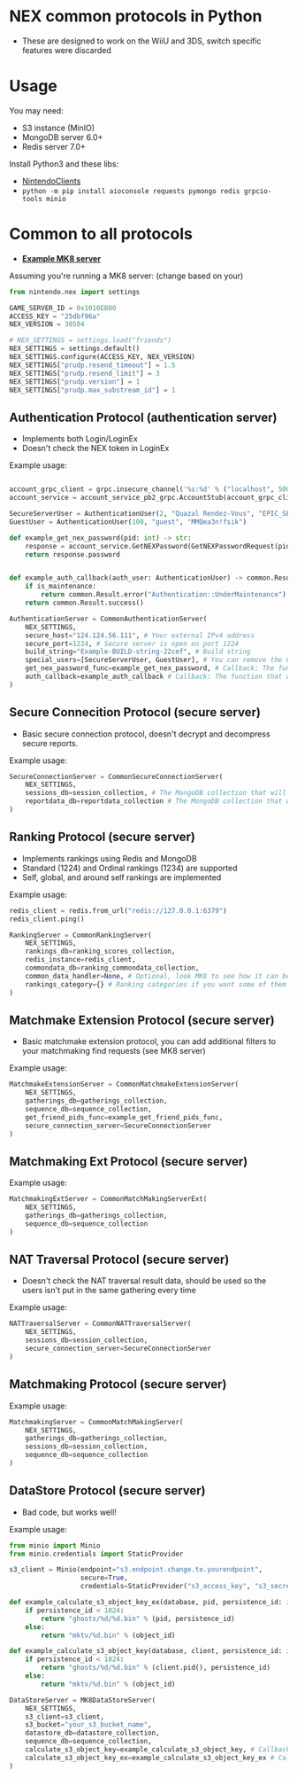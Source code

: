 # NEX common protocols in Python

- These are designed to work on the WiiU and 3DS, switch specific features were discarded

# Usage

You may need:

- S3 instance (MinIO)
- MongoDB server 6.0+
- Redis server 7.0+

Install Python3 and these libs:

- [NintendoClients](https://github.com/kinnay/NintendoClients)
- ``python -m pip install aioconsole requests pymongo redis grpcio-tools minio``

# Common to all protocols

- [**Example MK8 server**](https://github.com/EpicUsername12/nex_mario_kart_8)

Assuming you're running a MK8 server: (change based on your)

```py
from nintendo.nex import settings

GAME_SERVER_ID = 0x1010EB00
ACCESS_KEY = "25dbf96a"
NEX_VERSION = 30504

# NEX_SETTINGS = settings.load("friends")
NEX_SETTINGS = settings.default()
NEX_SETTINGS.configure(ACCESS_KEY, NEX_VERSION)
NEX_SETTINGS["prudp.resend_timeout"] = 1.5
NEX_SETTINGS["prudp.resend_limit"] = 3
NEX_SETTINGS["prudp.version"] = 1
NEX_SETTINGS["prudp.max_substream_id"] = 1
```

## Authentication Protocol (authentication server)

- Implements both Login/LoginEx
- Doesn't check the NEX token in LoginEx

Example usage:

```py

account_grpc_client = grpc.insecure_channel('%s:%d' % ("localhost", 50051))
account_service = account_service_pb2_grpc.AccountStub(account_grpc_client)

SecureServerUser = AuthenticationUser(2, "Quazal Rendez-Vous", "EPIC_SECURE_AUTH_PASS") # make the password actually secure
GuestUser = AuthenticationUser(100, "guest", "MMQea3n!fsik")

def example_get_nex_password(pid: int) -> str:
    response = account_service.GetNEXPassword(GetNEXPasswordRequest(pid=pid), metadata=[("x-api-key", "GRPC_API_KEY")])
    return response.password


def example_auth_callback(auth_user: AuthenticationUser) -> common.Result:
    if is_maintenance:
        return common.Result.error("Authentication::UnderMaintenance")
    return common.Result.success()

AuthenticationServer = CommonAuthenticationServer(
    NEX_SETTINGS,
    secure_host="124.124.56.111", # Your external IPv4 address
    secure_port=1224, # Secure server is open on port 1224
    build_string="Example-BUILD-string-22cef", # Build string
    special_users=[SecureServerUser, GuestUser], # You can remove the Guest user
    get_nex_password_func=example_get_nex_password, # Callback: The function that will fetch user NEX passwords
    auth_callback=example_auth_callback # Callback: The function that will be called on each login attempt (you can raise RMC exceptions)
)
```

## Secure Connecition Protocol (secure server)

- Basic secure connection protocol, doesn't decrypt and decompress secure reports.

Example usage:

```py
SecureConnectionServer = CommonSecureConnectionServer(
    NEX_SETTINGS,
    sessions_db=session_collection, # The MongoDB collection that will store user session URLs
    reportdata_db=reportdata_collection # The MongoDB collection that will store secure report data (unused yet)
)
```

## Ranking Protocol (secure server)

- Implements rankings using Redis and MongoDB
- Standard (1224) and Ordinal rankings (1234) are supported
- Self, global, and around self rankings are implemented

Example usage:

```py
redis_client = redis.from_url("redis://127.0.0.1:6379")
redis_client.ping()

RankingServer = CommonRankingServer(
    NEX_SETTINGS,
    rankings_db=ranking_scores_collection,
    redis_instance=redis_client,
    commondata_db=ranking_commondata_collection,
    common_data_handler=None, # Optional, look MK8 to see how it can be used
    rankings_category={} # Ranking categories if you want some of them to be Ascending, other descending (dict[int, int])
)                          
```

## Matchmake Extension Protocol (secure server)

- Basic matchmake extension protocol, you can add additional filters to your matchmaking find requests (see MK8 server)

Example usage:

```py
MatchmakeExtensionServer = CommonMatchmakeExtensionServer(
    NEX_SETTINGS,
    gatherings_db=gatherings_collection,
    sequence_db=sequence_collection,
    get_friend_pids_func=example_get_friend_pids_func,
    secure_connection_server=SecureConnectionServer
)                       
```

## Matchmaking Ext Protocol (secure server)

Example usage:

```py
MatchmakingExtServer = CommonMatchMakingServerExt(
    NEX_SETTINGS,
    gatherings_db=gatherings_collection,
    sequence_db=sequence_collection
)
```

## NAT Traversal Protocol (secure server)

- Doesn't check the NAT traversal result data, should be used so the users isn't put in the same gathering every time

Example usage:

```py
NATTraversalServer = CommonNATTraversalServer(
    NEX_SETTINGS,
    sessions_db=session_collection,
    secure_connection_server=SecureConnectionServer
)
```

## Matchmaking Protocol (secure server)

Example usage:

```py
MatchmakingServer = CommonMatchMakingServer(
    NEX_SETTINGS,
    gatherings_db=gatherings_collection,
    sessions_db=session_collection,
    sequence_db=sequence_collection                                            
)
```

## DataStore Protocol (secure server)

- Bad code, but works well!

Example usage:

```py
from minio import Minio
from minio.credentials import StaticProvider

s3_client = Minio(endpoint="s3.endpoint.change.to.yourendpoint",
                  secure=True,
                  credentials=StaticProvider("s3_access_key", "s3_secret", ""))

def example_calculate_s3_object_key_ex(database, pid, persistence_id: int, object_id: int) -> str:
    if persistence_id < 1024:
        return "ghosts/%d/%d.bin" % (pid, persistence_id)
    else:
        return "mktv/%d.bin" % (object_id)

def example_calculate_s3_object_key(database, client, persistence_id: int, object_id: int) -> str:
    if persistence_id < 1024:
        return "ghosts/%d/%d.bin" % (client.pid(), persistence_id)
    else:
        return "mktv/%d.bin" % (object_id)

DataStoreServer = MK8DataStoreServer(
    NEX_SETTINGS,
    s3_client=s3_client,
    s3_bucket="your_s3_bucket_name",
    datastore_db=datastore_collection,
    sequence_db=sequence_collection,
    calculate_s3_object_key=example_calculate_s3_object_key, # Callback: Get object key by client, persistence id, object id
    calculate_s3_object_key_ex=example_calculate_s3_object_key_ex # Callback: Get object key by PID, persistence id, object id
)
```